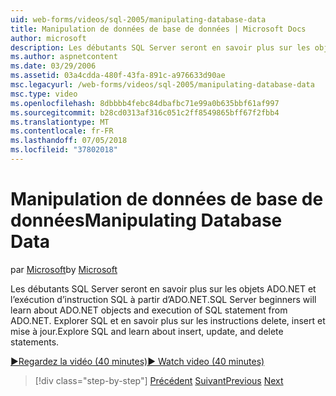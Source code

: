 ```yaml
---
uid: web-forms/videos/sql-2005/manipulating-database-data
title: Manipulation de données de base de données | Microsoft Docs
author: microsoft
description: Les débutants SQL Server seront en savoir plus sur les objets ADO.NET et l’exécution d’instruction SQL à partir d’ADO.NET. Explorer SQL et en savoir plus sur insert, update et delete STA...
ms.author: aspnetcontent
ms.date: 03/29/2006
ms.assetid: 03a4cdda-480f-43fa-891c-a976633d90ae
msc.legacyurl: /web-forms/videos/sql-2005/manipulating-database-data
msc.type: video
ms.openlocfilehash: 8dbbbb4febc84dbafbc71e99a0b635bbf61af997
ms.sourcegitcommit: b28cd0313af316c051c2ff8549865bff67f2fbb4
ms.translationtype: MT
ms.contentlocale: fr-FR
ms.lasthandoff: 07/05/2018
ms.locfileid: "37802018"
---
```

<a name="manipulating-database-data"></a><span data-ttu-id="2a014-104">Manipulation de données de base de données</span><span class="sxs-lookup"><span data-stu-id="2a014-104">Manipulating Database Data</span></span>
====================
<span data-ttu-id="2a014-105">par [Microsoft](https://github.com/microsoft)</span><span class="sxs-lookup"><span data-stu-id="2a014-105">by [Microsoft](https://github.com/microsoft)</span></span>

<span data-ttu-id="2a014-106">Les débutants SQL Server seront en savoir plus sur les objets ADO.NET et l’exécution d’instruction SQL à partir d’ADO.NET.</span><span class="sxs-lookup"><span data-stu-id="2a014-106">SQL Server beginners will learn about ADO.NET objects and execution of SQL statement from ADO.NET.</span></span> <span data-ttu-id="2a014-107">Explorer SQL et en savoir plus sur les instructions delete, insert et mise à jour.</span><span class="sxs-lookup"><span data-stu-id="2a014-107">Explore SQL and learn about insert, update, and delete statements.</span></span>

[<span data-ttu-id="2a014-108">&#9654;Regardez la vidéo (40 minutes)</span><span class="sxs-lookup"><span data-stu-id="2a014-108">&#9654; Watch video (40 minutes)</span></span>](https://channel9.msdn.com/Blogs/ASP-NET-Site-Videos/manipulating-database-data)

> [!div class="step-by-step"]
> <span data-ttu-id="2a014-109">[Précédent](designing-relational-database-tables.md)
> [Suivant](more-structured-query-language.md)</span><span class="sxs-lookup"><span data-stu-id="2a014-109">[Previous](designing-relational-database-tables.md)
[Next](more-structured-query-language.md)</span></span>
